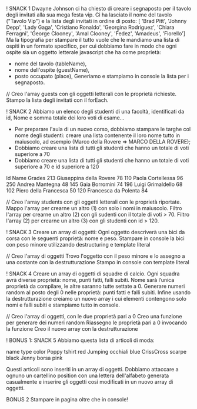 ! SNACK 1
Dwayne Johnson ci ha chiesto di creare i segnaposto per il tavolo degli invitati alla sua mega festa vip.
Ci ha lasciato il nome del tavolo ("Tavolo Vip") e la lista degli invitati in ordine di posto:
[ 'Brad Pitt', 'Johnny Depp', 'Lady Gaga', 'Cristiano Ronaldo', 'Georgina Rodriguez', 'Chiara Ferragni',  'George Clooney', 'Amal Clooney', 'Fedez', 'Amadeus', 'Fiorello']
Ma  la tipografia per stampare il tutto vuole che le mandiamo una lista di ospiti in un formato specifico, per cui dobbiamo fare in modo che ogni ospite sia un oggetto letterale javascript che ha come proprietà:
- nome del tavolo (tableName),
- nome dell'ospite (guestName),
- posto occupato (place),
Generiamo e stampiamo in console la lista per i segnaposto.

// Creo l'array guests con gli oggetti letterali con le proprietà richieste.
    Stampo la lista degli invitati con il forEach.


! SNACK 2
Abbiamo un elenco degli studenti di una facoltà, identificati da id, Nome e somma totale dei loro voti di esame...
- Per preparare l'aula di un nuovo corso, dobbiamo stampare le targhe col nome degli studenti: creare una lista contenente il loro nome tutto in maiuscolo, ad esempio (Marco della Rovere => MARCO DELLA ROVERE);
- Dobbiamo creare una lista di tutti gli studenti che hanno un totale di voti superiore a 70
- Dobbiamo creare una lista di tutti gli studenti che hanno un totale di voti superiore a 70 e id superiore a 120

Id  Name                Grades
213 Giuseppina della Rovere 78
110 Paola Cortellessa       96
250 Andrea Mantegna         48
145 Gaia Borromini          74
196 Luigi Grimaldello       68
102 Piero della Francesca   50
120 Francesca da Polenta    84

// Creo l'array students con gli oggetti letterali con le proprietà riportate.
    Mappo l'array per crearne un altro (1) con solo i nomi in maiuscolo.
    Filtro l'array per crearne un altro (2) con gli sudenti con il totale di voti > 70.
    Filtro l'array (2) per crearne un altro (3) con gli studenti con id > 120.


! SNACK 3
Creare un array di oggetti:
Ogni oggetto descriverà una bici da corsa con le seguenti proprietà: nome e peso.
Stampare in console la bici con peso minore utilizzando destructuring e template literal

// Creo l'array di oggetti
    Trovo l'oggetto con il peso minore e lo assegno a una costante con la destrutturazione
    Stampo in console con template literal


! SNACK 4
Creare un array di oggetti di squadre di calcio. Ogni squadra avrà diverse proprietà: nome, punti fatti, falli subiti.
Nome sarà l’unica proprietà da compilare, le altre saranno tutte settate a 0.
Generare numeri random al posto degli 0 nelle proprietà: punti fatti e falli subiti.
Infine usando la destrutturazione creiamo un nuovo array i cui elementi contengono solo nomi e falli subiti e stampiamo tutto in console.

// Creo l'array di oggetti, con le due proprietà pari a 0
    Creo una funzione per generare dei numeri random
    Riassegno le proprietà pari a 0 invocando la funzione
    Creo il nuovo array con la destrutturazione

! BONUS 1: SNACK 5
Abbiamo questa lista di articoli di moda:

name        type      color
Poppy       tshirt    red
Jumping     occhiali  blue
CrissCross  scarpe    black
Jenny       borsa     pink

Questi articoli sono inseriti in un array di oggetti.
Dobbiamo attaccare a ognuno un cartellino position con una lettera dell'alfabeto generata casualmente e inserire gli oggetti così modificati in un nuovo array di oggetti.

BONUS 2
Stampare in pagina oltre che in console!